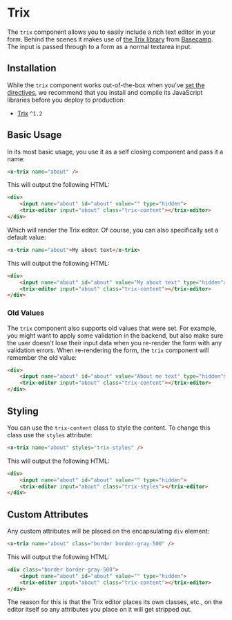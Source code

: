 # Trix

The `trix` component allows you to easily include a rich text editor in your form. Behind the scenes it makes use of [the Trix library](https://trix-editor.org) from [Basecamp](https://basecamp.com). The input is passed through to a form as a normal textarea input.

## Installation

While the `trix` component works out-of-the-box when you've [set the directives](/docs/{{version}}/installation#directives), we recommend that you install and compile its JavaScript libraries before you deploy to production:

- [Trix](https://github.com/basecamp/trix) `^1.2`

## Basic Usage

In its most basic usage, you use it as a self closing component and pass it a name:

```html
<x-trix name="about" />
```

This will output the following HTML:

```html
<div>
    <input name="about" id="about" value="" type="hidden">
    <trix-editor input="about" class="trix-content"></trix-editor>
</div>
```

Which will render the Trix editor. Of course, you can also specifically set a default value:

```html
<x-trix name="about">My about text</x-trix>
```

This will output the following HTML:

```html
<div>
    <input name="about" id="about" value="My about text" type="hidden">
    <trix-editor input="about" class="trix-content"></trix-editor>
</div>
```

### Old Values

The `trix` component also supports old values that were set. For example, you might want to apply some validation in the backend, but also make sure the user doesn't lose their input data when you re-render the form with any validation errors. When re-rendering the form, the `trix` component will remember the old value:

```html
<div>
    <input name="about" id="about" value="About me text" type="hidden">
    <trix-editor input="about" class="trix-content"></trix-editor>
</div>
```

## Styling

You can use the `trix-content` class to style the content. To change this class use the `styles` attribute:

```html
<x-trix name="about" styles="trix-styles" />
```

This will output the following HTML:

```html
<div>
    <input name="about" id="about" value="" type="hidden">
    <trix-editor input="about" class="trix-styles"></trix-editor>
</div>
```

## Custom Attributes

Any custom attributes will be placed on the encapsulating `div` element:

```html
<x-trix name="about" class="border border-gray-500" />
```

This will output the following HTML:

```html
<div class="border border-gray-500">
    <input name="about" id="about" value="" type="hidden">
    <trix-editor input="about" class="trix-content"></trix-editor>
</div>
```

The reason for this is that the Trix editor places its own classes, etc., on the editor itself so any attributes you place on it will get stripped out.
